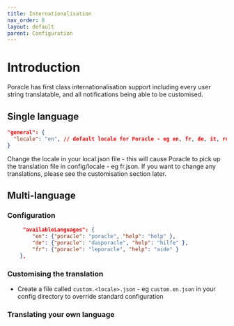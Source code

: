 ```yaml
---
title: Internationalisation
nav_order: 8
layout: default
parent: Configuration
---
```


# Introduction

Poracle has first class internationalisation support including every user
string translatable, and all notifications being able to be customised.

## Single language

```json
"general": {
  "locale": "en", // default locale for Poracle - eg en, fr, de, it, ru
}  
```

Change the locale in your local.json file - this will cause Poracle to pick up
the translation file in config/locale - eg fr.json.  If you want to change
any translations, please see the customisation section later.

## Multi-language


### Configuration

```json
     "availableLanguages": {
        "en": {"poracle": "poracle", "help": "help" },
        "de": {"poracle": "dasporacle", "help": "hilfe" },
        "fr": {"poracle": "leporacle", "help": "aide" }
    },
```

### Customising the translation

* Create a file called `custom.<locale>.json` - eg `custom.en.json` in your config
directory to override standard configuration

### Translating your own language
